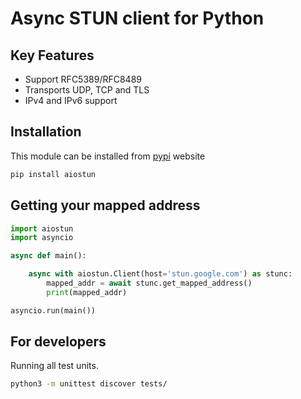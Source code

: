 # Async STUN client for Python

## Key Features

- Support RFC5389/RFC8489
- Transports UDP, TCP and TLS
- IPv4 and IPv6 support

## Installation

This module can be installed from [pypi](https://pypi.org/project/aiostun/) website

```python
pip install aiostun
```

## Getting your mapped address

```python
import aiostun
import asyncio

async def main():

    async with aiostun.Client(host='stun.google.com') as stunc:
        mapped_addr = await stunc.get_mapped_address()
        print(mapped_addr)

asyncio.run(main())
```

## For developers

Running all test units.

```bash
python3 -m unittest discover tests/
```